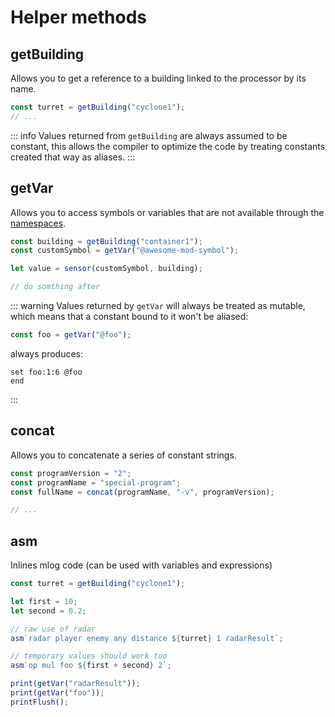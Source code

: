 # Helper methods

## getBuilding

Allows you to get a reference to a building linked to the processor by its name.

```js
const turret = getBuilding("cyclone1");
// ...
```

::: info
Values returned from `getBuilding` are always assumed to be constant,
this allows the compiler to optimize the code by treating constants created
that way as aliases.
:::

## getVar

Allows you to access symbols or variables that are not available through the [namespaces](/guide/namespaces).

```js
const building = getBuilding("container1");
const customSymbol = getVar("@awesome-mod-symbol");

let value = sensor(customSymbol, building);

// do somthing after
```

::: warning
Values returned by `getVar` will always be treated as mutable, which means
that a constant bound to it won't be aliased:

```js
const foo = getVar("@foo");
```

always produces:

```
set foo:1:6 @foo
end
```

:::

## concat

Allows you to concatenate a series of constant strings.

```js
const programVersion = "2";
const programName = "special-program";
const fullName = concat(programName, "-v", programVersion);

// ...
```

## asm

Inlines mlog code (can be used with variables and expressions)

```js
const turret = getBuilding("cyclone1");

let first = 10;
let second = 0.2;

// raw use of radar
asm`radar player enemy any distance ${turret} 1 radarResult`;

// temporary values should work too
asm`op mul foo ${first + second} 2`;

print(getVar("radarResult"));
print(getVar("foo"));
printFlush();
```
